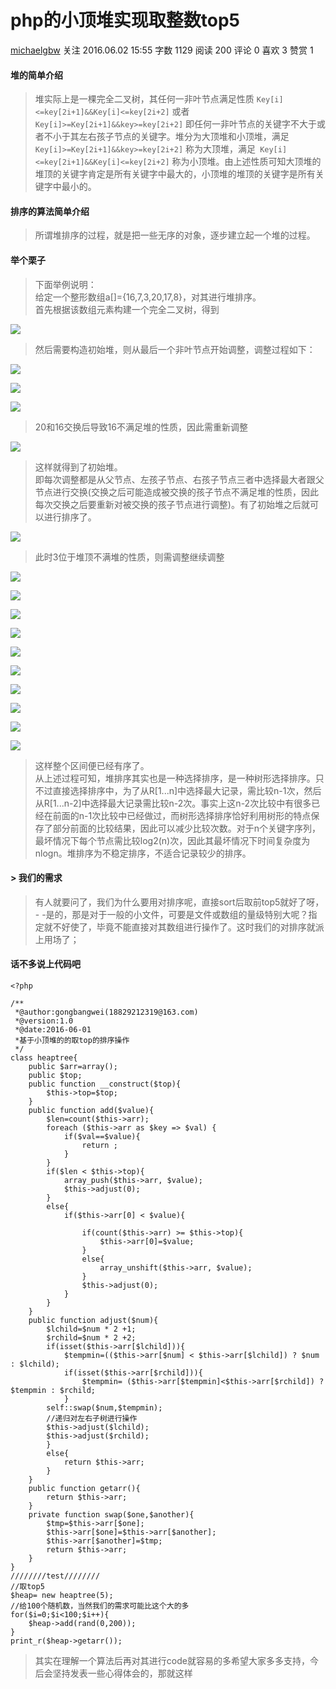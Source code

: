 # php的小顶堆实现取整数top5

[michaelgbw][0] 关注 2016.06.02 15:55  字数 1129  阅读 200 评论 0 喜欢 3 赞赏 1

#### 堆的简单介绍

> 堆实际上是一棵完全二叉树，其任何一非叶节点满足性质  `Key[i]<=key[2i+1]&&Key[i]<=key[2i+2]`  或者  `Key[i]>=Key[2i+1]&&key>=key[2i+2]`  即任何一非叶节点的关键字不大于或者不小于其左右孩子节点的关键字。堆分为大顶堆和小顶堆，满足  `Key[i]>=Key[2i+1]&&key>=key[2i+2]`  称为大顶堆，满足` Key[i]<=key[2i+1]&&Key[i]<=key[2i+2]` 称为小顶堆。由上述性质可知大顶堆的堆顶的关键字肯定是所有关键字中最大的，小顶堆的堆顶的关键字是所有关键字中最小的。

#### 排序的算法简单介绍

> 所谓堆排序的过程，就是把一些无序的对象，逐步建立起一个堆的过程。

#### 举个栗子

> 下面举例说明：  
> 给定一个整形数组a[]={16,7,3,20,17,8}，对其进行堆排序。  
> 首先根据该数组元素构建一个完全二叉树，得到

![][1]

  
> 然后需要构造初始堆，则从最后一个非叶节点开始调整，调整过程如下：

![][2]

![][3]

![][4]

  
> 20和16交换后导致16不满足堆的性质，因此需重新调整

![][5]

  
> 这样就得到了初始堆。  
> 即每次调整都是从父节点、左孩子节点、右孩子节点三者中选择最大者跟父节点进行交换(交换之后可能造成被交换的孩子节点不满足堆的性质，因此每次交换之后要重新对被交换的孩子节点进行调整)。有了初始堆之后就可以进行排序了。

![][6]

  
> 此时3位于堆顶不满堆的性质，则需调整继续调整

![][7]

![][8]

![][9]

![][10]

![][11]

![][12]

![][13]

![][14]

![][15]

![][16]

  
> 这样整个区间便已经有序了。  
> 从上述过程可知，堆排序其实也是一种选择排序，是一种树形选择排序。只不过直接选择排序中，为了从R[1...n]中选择最大记录，需比较n-1次，然后从R[1...n-2]中选择最大记录需比较n-2次。事实上这n-2次比较中有很多已经在前面的n-1次比较中已经做过，而树形选择排序恰好利用树形的特点保存了部分前面的比较结果，因此可以减少比较次数。对于n个关键字序列，最坏情况下每个节点需比较log2(n)次，因此其最坏情况下时间复杂度为nlogn。堆排序为不稳定排序，不适合记录较少的排序。

#### > 我们的需求

> 有人就要问了，我们为什么要用对排序呢，直接sort后取前top5就好了呀， - -是的，那是对于一般的小文件，可要是文件或数组的量级特别大呢？指定就不好使了，毕竟不能直接对其数组进行操作了。这时我们的对排序就派上用场了；

#### 话不多说上代码吧

    <?php
    
    /**
     *@author:gongbangwei(18829212319@163.com)
     *@version:1.0
     *@date:2016-06-01
     *基于小顶堆的的取top的排序操作
     */
    class heaptree{
        public $arr=array();
        public $top;
        public function __construct($top){
            $this->top=$top;
        }
        public function add($value){
            $len=count($this->arr);
            foreach ($this->arr as $key => $val) {
                if($val==$value){
                    return ;
                }
            }
            if($len < $this->top){
                array_push($this->arr, $value);
                $this->adjust(0);
            }
            else{
                if($this->arr[0] < $value){
    
                    if(count($this->arr) >= $this->top){
                        $this->arr[0]=$value;
                    }
                    else{
                        array_unshift($this->arr, $value);
                    }
                    $this->adjust(0);
                }
            }
        }
        public function adjust($num){
            $lchild=$num * 2 +1;
            $rchild=$num * 2 +2;
            if(isset($this->arr[$lchild])){
                $tempmin=(($this->arr[$num] < $this->arr[$lchild]) ? $num : $lchild);
                if(isset($this->arr[$rchild])){
                    $tempmin= ($this->arr[$tempmin]<$this->arr[$rchild]) ? $tempmin : $rchild;
                }
            self::swap($num,$tempmin);
            //递归对左右子树进行操作
            $this->adjust($lchild);
            $this->adjust($rchild);
            }
            else{
                return $this->arr;
            }
        }
        public function getarr(){
            return $this->arr;
        }
        private function swap($one,$another){
            $tmp=$this->arr[$one];
            $this->arr[$one]=$this->arr[$another];
            $this->arr[$another]=$tmp;
            return $this->arr;
        }
    }
    ////////test////////
    //取top5
    $heap= new heaptree(5);
    //给100个随机数，当然我们的需求可能比这个大的多
    for($i=0;$i<100;$i++){
        $heap->add(rand(0,200));
    }
    print_r($heap->getarr());

> 其实在理解一个算法后再对其进行code就容易的多希望大家多多支持，今后会坚持发表一些心得体会的，那就这样

[0]: /u/d75bddfb0fac
[1]: ../img/2199772-d8a70baa60259d1c.jpg
[2]: ../img/2199772-9ee7d38751d156d6.jpg
[3]: ../img/2199772-a892fe9c381b18c2.jpg
[4]: ../img/2199772-f55fdcda68b9d267.jpg
[5]: ../img/2199772-569e2975bb41016a.jpg
[6]: ../img/2199772-34a0cf7734b7ccbc.jpg
[7]: ../img/2199772-0e3f4b769aabacc3.jpg
[8]: ../img/2199772-8b283c05feffeeee.jpg
[9]: ../img/2199772-dd6fe547e0cdcf54.jpg
[10]: ../img/2199772-7ae6732eb448343d.jpg
[11]: ../img/2199772-5a1e079565593b58.jpg
[12]: ../img/2199772-79b92514f0006cea.jpg
[13]: ../img/2199772-98daef87247d77f5.jpg
[14]: ../img/2199772-ac094c6fc9e24b53.jpg
[15]: ../img/2199772-c62b425135fdc8f2.jpg
[16]: ../img/2199772-9dd9e62566efe543.jpg